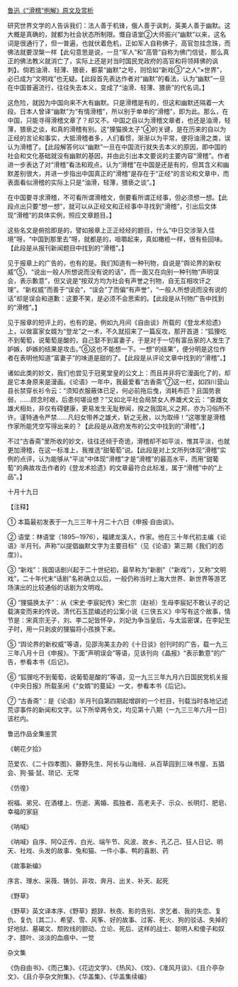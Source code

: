 [鲁迅《“滑稽”例解》原文及赏析](https://www.vrrw.net/wx/8234.html)

研究世界文学的人告诉我们：法人善于机锋，俄人善于讽刺，英美人善于幽默。这大概是真确的，就都为社会状态所制限。慨自语堂②大师振兴“幽默”以来，这名词是很通行了，但一普遍，也就伏着危机，正如军人自称佛子，高官忽挂念珠，而佛法就要涅槃一样【此句意思是说，一旦“军人”和“高管”自称为佛门信徒，那么真正的佛法教义就消亡了，实际上还是对当时国民党政府的高官和将领拜佛的讽刺】。倘若油滑、轻薄、猥亵，都蒙“幽默”之号，则恰如“新戏③”之人“×世界”，必已成为“文明戏”也无疑。【此段首先表达作者对“幽默”的看法，认为“幽默”一旦在中国普遍流行，往往失去本义，变成了“油滑、轻薄、猥亵”的代名词。】



这危险，就因为中国向来不大有幽默。只是滑稽是有的，但这和幽默还隔着一大段。日本人曾译“幽默”为“有情滑稽”，所以别于单单的“滑稽”，即为此。那么，在中国，只能寻得滑稽文章了？却又不。中国之自以为滑稽文章者，也还是油滑，轻薄，猥亵之谈，和真的滑稽有别。这“狸猫换太子”④的关键，是在历来的自以为正经的言论和事实，大抵滑稽者多，人们看惯，渐渐以为平常，便将油滑之类，误认为滑稽了。【此段解答何以“幽默”一旦在中国流行就失去本义的原因，即中国的社会和文化基础就没有幽默的基因，并由此引出本文要说的主要内容“滑稽”。作者进一步表达了对“滑稽”看法和观点，认为“滑稽”在中国是还是有的，但其含义和幽默差别很大，并进一步指出中国真正的“滑稽”是存在于“正经”的言论和文章中，而表面看似滑稽的实际上只是“油滑，轻薄，猥亵之谈”。】

在中国要寻求滑稽，不可看所谓滑稽文，倒要看所谓正经事，但必须想一想。【此段点出只要“想一想”，就可以从正经文和正经事中寻找到“滑稽”，引出后文体现“滑稽”的具体实例，照应文章题目。】

这些名文是俯拾即是的，譬如报章上正正经经的题目，什么“中日交涉渐入佳境”呀，“中国到那里去”呀，就都是的，咀嚼起来，真如橄榄一样，很有些回味。【此段是从报刊新闻题目中找到的“滑稽”。】

见于报章上的广告的，也有的是。我们知道有一种刊物，自说是“舆论界的新权威”⑤，“说出一般人所想说而没有说的话”，而一面又在向别一种刊物“声明误会，表示歉意”，但又说是“按双方均为社会有声誉之刊物，自无互相攻讦之理”。“新权威”而善于“误会”，“误会”了而偏“有声誉”，“一般人所想说而没有说的话”却是误会和道歉：这要不笑，是必须不会思索的。【此段是从刊物广告中找到的“滑稽”。】

见于报章的短评上的，也有的是。例如九月间《自由谈》所载的《登龙术拾遗》上，以做富家女婿为“登龙”之一术，不久就招来了一篇反攻，那开首道：“狐狸吃不到葡萄，说葡萄是酸的，自己娶不到富妻子，于是对于一切有富岳家的人发生了妒嫉，妒嫉的结果是攻击。”⑥这也不能想一下。一想“的结果”，便分明是这位作者在表明他知道“富妻子”的味道是甜的了。【此段是从评论文章中找到的“滑稽”。】

诸如此类的妙文，我们也尝见于冠冕堂皇的公文上：而且并非将它漫画化了的，却是它本身原来是漫画。《论语》一年中，我最爱看“古香斋”⑦这一栏，如四川营山县长禁穿长衫令云：“须知衣服蔽体已足，何必前拖后曳，消耗布匹？且国势衰弱，……顾念时艰，后患何堪设想？”又如北平社会局禁女人养雄犬文云：“查雌女雄犬相处，非仅有碍健康，更易发生无耻秽闻，揆之我国礼义之邦，亦为习俗所不许。谨特通令严禁……凡妇女带养之雄犬，斩之无赦，以为取缔！”这哪里是滑稽作家所能凭空写得出来的？【此段是从政府发布的公文中找到的“滑稽”。】

不过“古香斋”里所收的妙文，往往还倾于奇诡，滑稽却不如平淡，惟其平淡，也就更加滑稽，在这一标准上，我推选“甜葡萄”说。【此段是对上文所列体现“滑稽”实例的点评，认为能够从“平淡”中体现“滑稽”才是“滑稽”的最高水平，而用“甜葡萄”的典故攻击作者的《登龙术拾遗》的文章最符合此标准，属于“滑稽”中的“上品”。】

十月十九日



【注释】

① 本篇最初发表于一九三三年十月二十六日《申报·自由谈》。

② 语堂：林语堂（1895─1976），福建龙溪人，作家。他在三十年代初主编《论语》半月刊，声称“以提倡幽默文字为主要目标”（见《论语》第三期《我们的态度》）。

③ “新戏”：我国话剧兴起于二十世纪初，最早称为“新剧”（“新戏”），又称“文明戏”，二十年代末“话剧”名称确立以后，一般仍称当时上海大世界、新世界等游艺场演出的比较通俗的话剧为文明戏。

④ “狸猫换太子”：从《宋史·李宸妃传》宋仁宗（赵祯）生母李宸妃不敢认子的记载演变而来的传说。清代石玉昆编述的公案小说《三侠五义》中写有这个故事，情节是：宋真宗无子，刘、李二妃皆怀孕，刘妃为争当皇后，与太监密谋，在李妃生子时，用一只剥皮的狸猫将小孩换下来。

⑤ “舆论界的新权威”等语，见邵洵美主办的《十日谈》创刊时的广告，载一九三三年八月十日《申报》。下面“声明误会”等语，见该刊向《晶报》“表示歉意”的广告，参看本书《后记》。

⑥ “狐狸吃不到葡萄，说葡萄是酸的”等语，见一九三三年九月六日国民党机关报《中央日报》所载圣闲《“女婿”的蔓延》一文，参看本书《后记》。

⑦ “古香斋”：是《论语》半月刊自第四期起增辟的一个栏目，刊载当时各地记述荒谬事件的新闻和文字。以下所举两令文，均见第十八期（一九三三年六月一日）该栏内。

鲁迅作品全集鉴赏

《朝花夕拾》

范爱农、《二十四孝图》、藤野先生、阿长与山海经、从百草园到三味书屋、五猖会、狗·猫·鼠、琐记、无常

《仿徨》

祝福、弟兄、在酒楼上、伤逝、离婚、孤独者、高老夫子、示众、长明灯、肥皂、幸福的家庭

《呐喊》

《呐喊》自序、阿Q正传、白光、端午节、风波、故乡、孔乙己、狂人日记、明天、社戏、头发的故事、兔和猫、一件小事、鸭的喜剧、药

《故事新编》

序言、理水、采薇、铸剑、非攻、奔月、出关、补天、起死

《野草》

《野草》英文译本序、《野草》题辞、秋夜、影的告别、求乞者、我的失恋、复仇、复仇〔其二〕、希望、雪、风筝、好的故事、过客、死火、狗的驳诘、失掉的好地狱、墓碣文、颓败线的颤动、立论、死后、这样的战士、聪明人和傻子和奴才、腊叶、淡淡的血痕中、一觉

杂文集

《伪自由书》、《而己集》、《花边文学》、《热风》、《坟》、《准风月谈》、《且介亭杂文》、《且介亭杂文附集》、《华盖集》、《华盖集续编》

